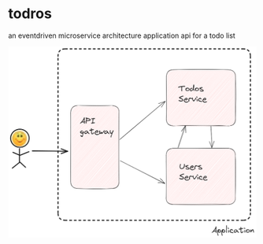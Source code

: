 # todros

an eventdriven microservice architecture application api for a todo list

![todros](assets/layout.png)